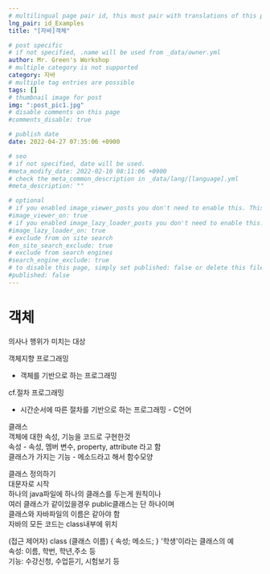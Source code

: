 ```yaml
---
# multilingual page pair id, this must pair with translations of this page. (This name must be unique)
lng_pair: id_Examples
title: "[자바]객체"

# post specific
# if not specified, .name will be used from _data/owner.yml
author: Mr. Green's Workshop
# multiple category is not supported
category: 자바
# multiple tag entries are possible
tags: []
# thumbnail image for post
img: ":post_pic1.jpg"
# disable comments on this page
#comments_disable: true

# publish date
date: 2022-04-27 07:35:06 +0900

# seo
# if not specified, date will be used.
#meta_modify_date: 2022-02-10 08:11:06 +0900
# check the meta_common_description in _data/lang/[language].yml
#meta_description: ""

# optional
# if you enabled image_viewer_posts you don't need to enable this. This is only if image_viewer_posts = false
#image_viewer_on: true
# if you enabled image_lazy_loader_posts you don't need to enable this. This is only if image_lazy_loader_posts = false
#image_lazy_loader_on: true
# exclude from on site search
#on_site_search_exclude: true
# exclude from search engines
#search_engine_exclude: true
# to disable this page, simply set published: false or delete this file
#published: false
---
```


<!-- outline-start -->

<!-- outline-end -->
# 객체
의사나 행위가 미치는 대상
		
객체지향 프로그래밍   
- 객체를 기반으로 하는 프로그래밍   
		
cf.절차 프로그래밍   
- 시간순서에 따른 절차를 기반으로 하는 프로그래밍 - C언어   

클래스   
객체에 대한 속성, 기능을 코드로 구현한것   
속성 - 속성, 멤버 변수, property, attribute 라고 함   
클래스가 가지는 기능 - 메소드라고 해서 함수모양   

클래스 정의하기   
대문자로 시작   
하나의 java파일에 하나의 클래스를 두는게 원칙이나   
여러 클래스가 같이있을경우 public클래스는 단 하나이며   
클래스와 자바파일의 이름은 같아야 함   
자바의 모든 코드는 class내부에 위치   

(접근 제어자) class (클래스 이름) {
속성;
메소드;
}
'학생'이라는 클래스의 예   
속성: 이름, 학번, 학년,주소 등   
기능: 수강신청, 수업듣기, 시험보기 등   
<br/>   

  





